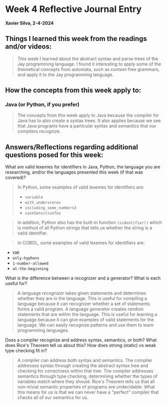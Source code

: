 # Week 4 Reflective Journal Entry

**Xavier Silva, 2-4-2024**

## Things I learned this week from the readings and/or videos:

> This week I learned about the abstract syntax and parse trees of the Jay programming language.
  I found it interesting to apply some of the theoretical concepts from automata, such as context-free grammars, and apply it to the Jay programming language.


## How the concepts from this week apply to:
 ### Java (or Python, if you prefer)

 > The concepts from this week apply to Java because the compiler for Java has to also create a syntax trees.
  It also applies because we see that Java programs have a particular syntax and semantics that our compilers recognize.


## Answers/Reflections regarding additional questions posed for this week:
What are valid lexemes for identifiers in Java, Python, the language you are researching, and/or the languages presented this week (if that was covered)?

> In Python, some examples of valid lexemes for identifiers are:
  >- `variable`
  >- `with_underscores`
  >- `including_some_numbers3`
  >- `caseSensitiveToo`

  >In addition, Python also has the built-in function `isidentifier()` which is method of all Python strings that tells us whether the string is a valid identifier.

  > In COBOL, some examples of valid lexemes for identifiers are:
  - `VAR`
  - `only-hyphens`
  - `1-number-allowed`
  - `at-the-beginning`

What is the difference between a recognizer and a generator? What is each useful for?

> A language *recognizer* takes given statements and determines whether they are in the language.
  This is useful for compiling a language because it can recognizer whether a set of statements forms a valid program.
  A language *generator* creates random statements that are within the language.
  This is useful for learning a language because it can give examples of valid statements for the language.
  We can easily recognize patterns and use them to learn programming languages.

Does a compiler recognize and address syntax, semantics, or both? What does Rice's Theorem tell us about this? How does strong (static) vs weak type checking fit in? 

> A compiler can address both syntax and semantics.
  The compiler addresses syntax through creating the abstract syntax tree and checking for correctness within that tree.
  The compiler addresses semantics through type checking, determining whether the types of variables match where they should.
  Rice's Theorem tells us that all non-trivial semantic properties of programs are undecidable.
  What this means for us is that we can never have a "perfect" compiler that checks all of our semantics for us.